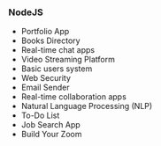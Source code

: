 <h3>NodeJS</h3>
<ul>
<li>Portfolio App</li>
<li>Books Directory</li>
<li>Real-time chat apps</li>
<li>Video Streaming Platform</li>
<li>Basic users system</li>
<li>Web Security</li>
<li>Email Sender</li>
<li>Real-time collaboration apps</li>
<li>Natural Language Processing (NLP)</li>
<li>To-Do List</li>
<li>Job Search App</li>
<li>Build Your Zoom</li>
</ul>
